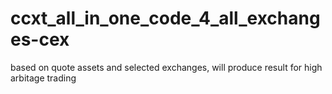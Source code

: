 # ccxt_all_in_one_code_4_all_exchanges-cex
based on quote assets and selected exchanges, will produce result for high arbitage trading
